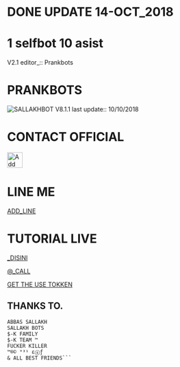 # DONE UPDATE 14-OCT_2018

# 1 selfbot 10 asist
V2.1 editor_::
Prankbots
# PRANKBOTS
![SALLAKHBOT](Sallakh-bots.png)
V8.1.1 last update::
10/10/2018
# CONTACT OFFICIAL

<a href="https://line.me/R/ti/p/%40bpw5191c"><img height="36" border="0" alt="Add Friend" src="https://scdn.line-apps.com/n/line_add_friends/btn/en.png"></a>

# LINE ME

[ADD_LINE](https://line.me/ti/p/fDkawyMoqD)

# TUTORIAL LIVE
[_DISINI](https://line.me/ti/p/fDkawyMoqD)

[@_CALL](https://line.me/ti/p/~siriv11)

[GET THE USE TOKKEN](http://101.255.95.249:6969)

## THANKS TO.
```=========
‌ABBAS SALLAKH‌
‌SALLAKH BOTS‌
‌$-K FAMILY‌
‌$-K TEAM ™‌
‌FUCKER KILLER‌
‌™®© °³¹ εⓢƒ‌
‌& ALL BEST FRIENDS‌```
